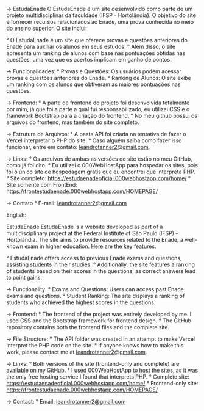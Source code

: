 -> EstudaEnade
O EstudaEnade é um site desenvolvido como parte de um projeto multidisciplinar da faculdade (IFSP - Hortolândia). O objetivo do site é fornecer recursos relacionados ao Enade, uma prova conhecida no meio do ensino superior. O site inclui:

° O EstudaEnade é um site que oferece provas e questões anteriores do Enade para auxiliar os alunos em seus estudos.
° Além disso, o site apresenta um ranking de alunos com base nas pontuações obtidas nas questões, uma vez que os acertos implicam em ganho de pontos.

-> Funcionalidades:
° Provas e Questões: Os usuários podem acessar provas e questões anteriores do Enade.
° Ranking de Alunos: O site exibe um ranking com os alunos que obtiveram as maiores pontuações nas questões.

-> Frontend:
° A parte de frontend do projeto foi desenvolvida totalmente por mim, já que foi a parte a qual fui responsabilizado, eu utilizei CSS e o framework Bootstrap para a criação do frontend.
° No meu github possui os arquivos do frontend, mas também do site completo.

-> Estrutura de Arquivos:
° A pasta API foi criada na tentativa de fazer o Vercel interpretar o PHP do site.
° Caso alguém saiba como fazer isso funcionar, entre em contato: leandrotanner2@gmail.com.

-> Links:
° Os arquivos de ambas as versões do site estão no meu GitHub, como já foi dito.
° Eu utilizei o 000WebHostApp para hospedar os sites, pois foi o único site de hospedagem grátis que eu encontrei que interpreta PHP.
° Site completo: https://estudaenadeoficial.000webhostapp.com/home/
° Site somente com FrontEnd: https://frontestudaenade.000webhostapp.com/HOMEPAGE/

-> Contato
° E-mail: leandrotanner2@gmail.com


English:

EstudaEnade
EstudaEnade is a website developed as part of a multidisciplinary project at the Federal Institute of São Paulo (IFSP) - Hortolândia. The site aims to provide resources related to the Enade, a well-known exam in higher education. Here are the key features:

° EstudaEnade offers access to previous Enade exams and questions, assisting students in their studies.
° Additionally, the site features a ranking of students based on their scores in the questions, as correct answers lead to point gains.

-> Functionality:
° Exams and Questions: Users can access past Enade exams and questions.
° Student Ranking: The site displays a ranking of students who achieved the highest scores in the questions.

-> Frontend:
° The frontend of the project was entirely developed by me. I used CSS and the Bootstrap framework for frontend design.
° The GitHub repository contains both the frontend files and the complete site.

-> File Structure:
° The API folder was created in an attempt to make Vercel interpret the PHP code on the site.
° If anyone knows how to make this work, please contact me at leandrotanner2@gmail.com.

-> Links:
° Both versions of the site (frontend-only and complete) are available on my GitHub.
° I used 000WebHostApp to host the sites, as it was the only free hosting service I found that interprets PHP.
° Complete site: https://estudaenadeoficial.000webhostapp.com/home/
° Frontend-only site: https://frontestudaenade.000webhostapp.com/HOMEPAGE/

-> Contact:
° Email: leandrotanner2@gmail.com